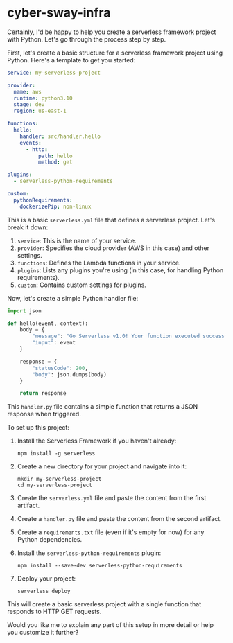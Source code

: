 # cyber-sway-infra
Certainly, I'd be happy to help you create a serverless framework project with Python. Let's go through the process step by step.



First, let's create a basic structure for a serverless framework project using Python. Here's a template to get you started:

```yaml
service: my-serverless-project

provider:
  name: aws
  runtime: python3.10
  stage: dev
  region: us-east-1

functions:
  hello:
    handler: src/handler.hello
    events:
      - http:
          path: hello
          method: get

plugins:
  - serverless-python-requirements

custom:
  pythonRequirements:
    dockerizePip: non-linux

```

This is a basic `serverless.yml` file that defines a serverless project. Let's break it down:

1. `service`: This is the name of your service.
2. `provider`: Specifies the cloud provider (AWS in this case) and other settings.
3. `functions`: Defines the Lambda functions in your service.
4. `plugins`: Lists any plugins you're using (in this case, for handling Python requirements).
5. `custom`: Contains custom settings for plugins.

Now, let's create a simple Python handler file:



```python
import json

def hello(event, context):
    body = {
        "message": "Go Serverless v1.0! Your function executed successfully!",
        "input": event
    }

    response = {
        "statusCode": 200,
        "body": json.dumps(body)
    }

    return response

```

This `handler.py` file contains a simple function that returns a JSON response when triggered.

To set up this project:

1. Install the Serverless Framework if you haven't already:
   ```
   npm install -g serverless
   ```

2. Create a new directory for your project and navigate into it:
   ```
   mkdir my-serverless-project
   cd my-serverless-project
   ```

3. Create the `serverless.yml` file and paste the content from the first artifact.

4. Create a `handler.py` file and paste the content from the second artifact.

5. Create a `requirements.txt` file (even if it's empty for now) for any Python dependencies.

6. Install the `serverless-python-requirements` plugin:
   ```
   npm install --save-dev serverless-python-requirements
   ```

7. Deploy your project:
   ```
   serverless deploy
   ```

This will create a basic serverless project with a single function that responds to HTTP GET requests.

Would you like me to explain any part of this setup in more detail or help you customize it further?